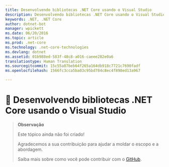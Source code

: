 ```yaml
---
title: Desenvolvendo bibliotecas .NET Core usando o Visual Studio
description: Desenvolvendo bibliotecas .NET Core usando o Visual Studio
keywords: .NET, .NET Core
author: dotnet-bot
manager: wpickett
ms.date: 06/20/2016
ms.topic: article
ms.prod: .net-core
ms.technology: .net-core-technologies
ms.devlang: dotnet
ms.assetid: 01b988ed-583f-48c8-a016-caeee282e0a6
translationtype: Human Translation
ms.sourcegitcommit: 15c55a87beb64f265a164db918c7721c7690fadf
ms.openlocfilehash: 1566fc3cca5ba03c95bd784c8ec4f898ed13a967

---
```


# <a name="-developing-net-core-libraries-using-visual-studio"></a>🔧 Desenvolvendo bibliotecas .NET Core usando o Visual Studio

> **Observação**
> 
> Este tópico ainda não foi criado! 
>
> Agradecemos a sua contribuição para ajudar a moldar o escopo e a abordagem.
> 
> Saiba mais sobre como você pode contribuir com o [GitHub](https://github.com/dotnet/docs/blob/master/CONTRIBUTING.md).
>


<!--HONumber=Nov16_HO3-->


